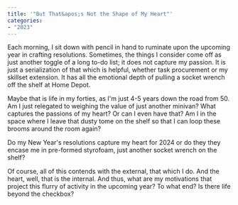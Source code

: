 ```yaml
---
title: '"But That&apos;s Not the Shape of My Heart"'
categories:
- "2023"
--- 
```


Each morning, I sit down with pencil in hand to ruminate upon the upcoming year in crafting resolutions.  Sometimes, the things I consider come off as just another toggle of a long to-do list; it does not capture my passion.  It is just a serialization of that which is helpful, whether task procurement or my skillset extension.  It has all the emotional depth of pulling a socket wrench off the shelf at Home Depot.

Maybe that is life in my forties, as I'm just 4-5 years down the road from 50.  Am I just relegated to weighing the value of just another minivan?  What captures the passions of my heart?  Or can I even have that?  Am I in the space where I leave that dusty tome on the shelf so that I can loop these brooms around the room again?

Do my New Year's resolutions capture my heart for 2024 or do they they encase me in pre-formed styrofoam, just another socket wrench on the shelf?

Of course, all of this contends with the external, that which I do.  And the heart, well, that is the internal.  And thus, what are my motivations that project this flurry of activity in the upcoming year?  To what end?  Is there life beyond the checkbox?  






